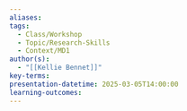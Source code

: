 ```yaml
---
aliases: 
tags:
  - Class/Workshop
  - Topic/Research-Skills
  - Context/MD1
author(s):
  - "[[Kellie Bennet]]"
key-terms: 
presentation-datetime: 2025-03-05T14:00:00
learning-outcomes:
---
```

